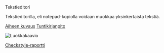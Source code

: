 Tekstieditori

Tekstieditorilla, eli notepad-kopiolla voidaan muokkaa yksinkertaista tekstiä.

[Aiheen kuvaus](https://github.com/vipeeri/Tekstieditori/blob/master/documents/aihemäärittely.md)
[Tuntikirjanpito](https://github.com/vipeeri/Tekstieditori/blob/master/documents/tuntikirjanpito.md)

![Luokkakaavio](http://yuml.me/a85e0244)
 
[Checkstyle-raportti](file:///C:/Users/vipe/Tekstieditori/todolist/target/site/checkstyle.htm)
